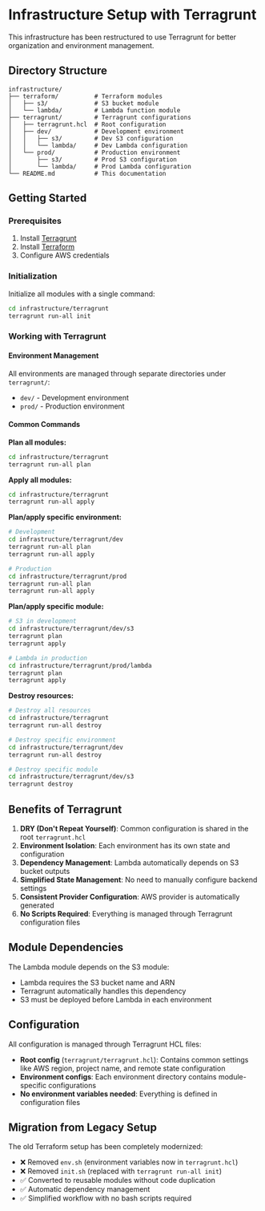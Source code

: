 # Infrastructure Setup with Terragrunt

This infrastructure has been restructured to use Terragrunt for better organization and environment management.

## Directory Structure

```
infrastructure/
├── terraform/          # Terraform modules
│   ├── s3/             # S3 bucket module
│   └── lambda/         # Lambda function module
├── terragrunt/         # Terragrunt configurations
│   ├── terragrunt.hcl  # Root configuration
│   ├── dev/            # Development environment
│   │   ├── s3/         # Dev S3 configuration
│   │   └── lambda/     # Dev Lambda configuration
│   └── prod/           # Production environment
│       ├── s3/         # Prod S3 configuration
│       └── lambda/     # Prod Lambda configuration
└── README.md           # This documentation
```

## Getting Started

### Prerequisites

1. Install [Terragrunt](https://terragrunt.gruntwork.io/docs/getting-started/install/)
2. Install [Terraform](https://www.terraform.io/downloads.html)
3. Configure AWS credentials

### Initialization

Initialize all modules with a single command:

```bash
cd infrastructure/terragrunt
terragrunt run-all init
```

### Working with Terragrunt

#### Environment Management

All environments are managed through separate directories under `terragrunt/`:
- `dev/` - Development environment
- `prod/` - Production environment

#### Common Commands

**Plan all modules:**
```bash
cd infrastructure/terragrunt
terragrunt run-all plan
```

**Apply all modules:**
```bash
cd infrastructure/terragrunt
terragrunt run-all apply
```

**Plan/apply specific environment:**
```bash
# Development
cd infrastructure/terragrunt/dev
terragrunt run-all plan
terragrunt run-all apply

# Production
cd infrastructure/terragrunt/prod
terragrunt run-all plan
terragrunt run-all apply
```

**Plan/apply specific module:**
```bash
# S3 in development
cd infrastructure/terragrunt/dev/s3
terragrunt plan
terragrunt apply

# Lambda in production
cd infrastructure/terragrunt/prod/lambda
terragrunt plan
terragrunt apply
```

**Destroy resources:**
```bash
# Destroy all resources
cd infrastructure/terragrunt
terragrunt run-all destroy

# Destroy specific environment
cd infrastructure/terragrunt/dev
terragrunt run-all destroy

# Destroy specific module
cd infrastructure/terragrunt/dev/s3
terragrunt destroy
```

## Benefits of Terragrunt

1. **DRY (Don't Repeat Yourself)**: Common configuration is shared in the root `terragrunt.hcl`
2. **Environment Isolation**: Each environment has its own state and configuration
3. **Dependency Management**: Lambda automatically depends on S3 bucket outputs
4. **Simplified State Management**: No need to manually configure backend settings
5. **Consistent Provider Configuration**: AWS provider is automatically generated
6. **No Scripts Required**: Everything is managed through Terragrunt configuration files

## Module Dependencies

The Lambda module depends on the S3 module:
- Lambda requires the S3 bucket name and ARN
- Terragrunt automatically handles this dependency
- S3 must be deployed before Lambda in each environment

## Configuration

All configuration is managed through Terragrunt HCL files:

- **Root config** (`terragrunt/terragrunt.hcl`): Contains common settings like AWS region, project name, and remote state configuration
- **Environment configs**: Each environment directory contains module-specific configurations
- **No environment variables needed**: Everything is defined in configuration files

## Migration from Legacy Setup

The old Terraform setup has been completely modernized:
- ❌ Removed `env.sh` (environment variables now in `terragrunt.hcl`)
- ❌ Removed `init.sh` (replaced with `terragrunt run-all init`)
- ✅ Converted to reusable modules without code duplication
- ✅ Automatic dependency management
- ✅ Simplified workflow with no bash scripts required 